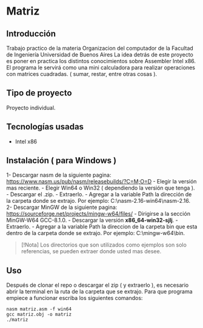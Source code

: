 # Matriz

## Introducción
Trabajo practico de la materia Organizacion del computador de la Facultad de Ingeniería Universidad de Buenos Aires
La idea detrás de este proyecto es poner en practica los distintos conocimientos sobre Assembler Intel x86.
El programa le servirá como una mini calculadora para realizar operaciones con matrices cuadradas.
( sumar, restar, entre otras cosas ).

## Tipo de proyecto
Proyecto individual.

## Tecnologías usadas
- Intel x86

## Instalación ( para Windows )
1- Descargar nasm de la siguiente pagina: https://www.nasm.us/pub/nasm/releasebuilds/?C=M;O=D
	- Elegir la versión mas reciente.
	- Elegir Win64 o Win32 ( dependiendo la versión que tenga ).
	- Descargar el .zip.
	- Extraerlo.
	- Agregar a la variable Path la dirección de la carpeta donde se extrajo. Por ejemplo: C:\nasm-2.16-win64\nasm-2.16.
2- Descargar MinGW de la siguiente pagina: https://sourceforge.net/projects/mingw-w64/files/
	- Dirigirse a la sección  MinGW-W64 GCC-8.1.0.
	- Descargar la versión **x86_64-win32-sjlj**.
	- Extraerlo.
	- Agregar a la variable Path la direccion de la carpeta bin que esta dentro de la carpeta donde se extrajo. Por ejemplo: C:\mingw-w64\bin.

> [!Nota]
> Los directorios que son utilizados como ejemplos son solo referencias, se pueden extraer donde usted mas desee.


## Uso
Después de clonar el repo o descargar el zip ( y extraerlo ), es necesario abrir la terminal en la ruta de la carpeta que se extrajo.
Para que programa empiece a funcionar escriba los siguientes comandos:
```
nasm matriz.asm -f win64
gcc matriz.obj -o matriz
./matriz
```
